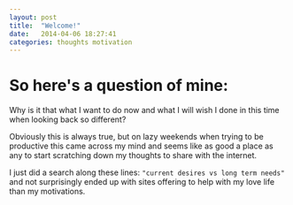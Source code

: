 ```yaml
---
layout: post
title:  "Welcome!"
date:   2014-04-06 18:27:41
categories: thoughts motivation
---
```


# So here's a question of mine: #

Why is it that what I want to do now and what I will wish I done in this time 
when looking back so different?

Obviously this is always true, but on lazy weekends when trying to be 
productive this came across my mind and seems like as good a place as any to 
start scratching down my thoughts to share with the internet.

I just did a search along these lines: `"current desires vs long term needs"` and
not surprisingly ended up with sites offering to help with my love life than my
motivations.
